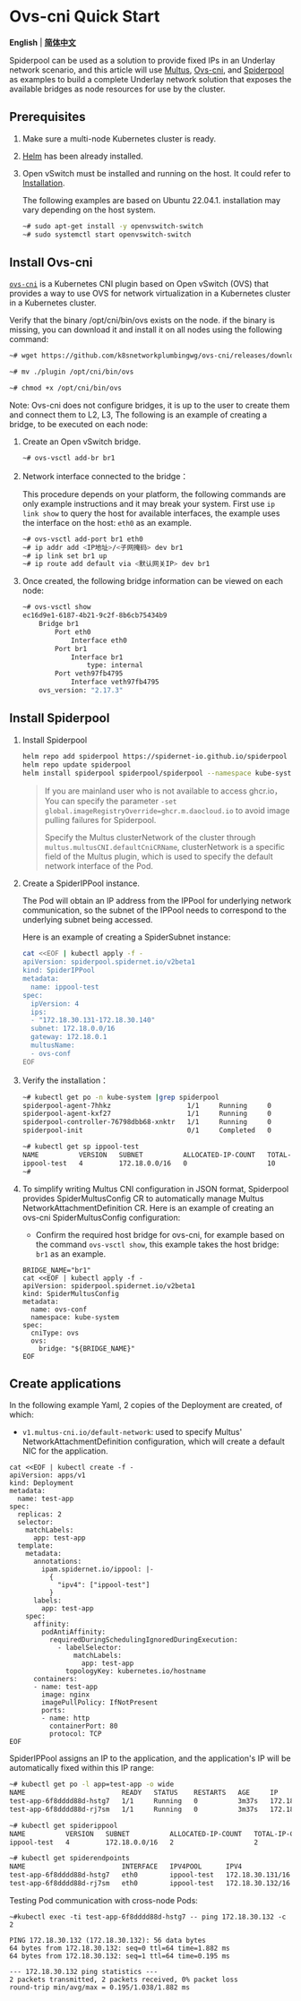 # Ovs-cni Quick Start

**English** | [**简体中文**](./get-started-ovs-zh_CN.md)

Spiderpool can be used as a solution to provide fixed IPs in an Underlay network scenario, and this article will use [Multus](https://github.com/k8snetworkplumbingwg/multus-cni), [Ovs-cni](https://github.com/k8snetworkplumbingwg/ovs-cni), and [Spiderpool](https://github.com/spidernet-io/spiderpool) as examples to build a complete Underlay network solution that exposes the available bridges as node resources for use by the cluster.

## Prerequisites

1. Make sure a multi-node Kubernetes cluster is ready.

2. [Helm](https://helm.sh/docs/intro/install/) has been already installed.

3. Open vSwitch must be installed and running on the host. It could refer to [Installation](https://docs.openvswitch.org/en/latest/intro/install/#installation-from-packages).

    The following examples are based on Ubuntu 22.04.1. installation may vary depending on the host system.

    ```bash
    ~# sudo apt-get install -y openvswitch-switch
    ~# sudo systemctl start openvswitch-switch
    ```

## Install Ovs-cni

[`ovs-cni`](https://github.com/k8snetworkplumbingwg/ovs-cni) is a Kubernetes CNI plugin based on Open vSwitch (OVS) that provides a way to use OVS for network virtualization in a Kubernetes cluster in a Kubernetes cluster.

Verify that the binary /opt/cni/bin/ovs exists on the node. if the binary is missing, you can download it and install it on all nodes using the following command:

```bash
~# wget https://github.com/k8snetworkplumbingwg/ovs-cni/releases/download/v0.31.1/plugin

~# mv ./plugin /opt/cni/bin/ovs

~# chmod +x /opt/cni/bin/ovs
```

Note: Ovs-cni does not configure bridges, it is up to the user to create them and connect them to L2, L3, The following is an example of creating a bridge, to be executed on each node:

1. Create an Open vSwitch bridge.

    ```bash
    ~# ovs-vsctl add-br br1
    ```

2. Network interface connected to the bridge：

    This procedure depends on your platform, the following commands are only example instructions and it may break your system. First use `ip link show` to query the host for available interfaces, the example uses the interface on the host: `eth0` as an example.

    ```bash
    ~# ovs-vsctl add-port br1 eth0
    ~# ip addr add <IP地址>/<子网掩码> dev br1
    ~# ip link set br1 up
    ~# ip route add default via <默认网关IP> dev br1
    ```

3. Once created, the following bridge information can be viewed on each node:

    ```bash
    ~# ovs-vsctl show
    ec16d9e1-6187-4b21-9c2f-8b6cb75434b9
        Bridge br1
            Port eth0
                Interface eth0
            Port br1
                Interface br1
                    type: internal
            Port veth97fb4795
                Interface veth97fb4795
        ovs_version: "2.17.3"
    ```

## Install Spiderpool

1. Install Spiderpool

    ```bash
    helm repo add spiderpool https://spidernet-io.github.io/spiderpool
    helm repo update spiderpool
    helm install spiderpool spiderpool/spiderpool --namespace kube-system --set multus.multusCNI.defaultCniCRName="ovs-conf"
    ```

    > If you are mainland user who is not available to access ghcr.io，You can specify the parameter `-set global.imageRegistryOverride=ghcr.m.daocloud.io` to avoid image pulling failures for Spiderpool.
    >
    > Specify the Multus clusterNetwork of the cluster through `multus.multusCNI.defaultCniCRName`, clusterNetwork is a specific field of the Multus plugin, which is used to specify the default network interface of the Pod.

2. Create a SpiderIPPool instance.

    The Pod will obtain an IP address from the IPPool for underlying network communication, so the subnet of the IPPool needs to correspond to the underlying subnet being accessed.

    Here is an example of creating a SpiderSubnet instance:

    ```bash
    cat <<EOF | kubectl apply -f -
    apiVersion: spiderpool.spidernet.io/v2beta1
    kind: SpiderIPPool
    metadata:
      name: ippool-test
    spec:
      ipVersion: 4
      ips:
      - "172.18.30.131-172.18.30.140"
      subnet: 172.18.0.0/16
      gateway: 172.18.0.1
      multusName: 
      - ovs-conf
    EOF
    ```

3. Verify the installation：

    ```bash
    ~# kubectl get po -n kube-system |grep spiderpool
    spiderpool-agent-7hhkz                   1/1     Running     0              13m
    spiderpool-agent-kxf27                   1/1     Running     0              13m
    spiderpool-controller-76798dbb68-xnktr   1/1     Running     0              13m
    spiderpool-init                          0/1     Completed   0              13m

    ~# kubectl get sp ippool-test       
    NAME          VERSION   SUBNET          ALLOCATED-IP-COUNT   TOTAL-IP-COUNT   DEFAULT
    ippool-test   4         172.18.0.0/16   0                    10               false
    ~# 
    ```

4. To simplify writing Multus CNI configuration in JSON format, Spiderpool provides SpiderMultusConfig CR to automatically manage Multus NetworkAttachmentDefinition CR. Here is an example of creating an ovs-cni SpiderMultusConfig configuration:

    * Confirm the required host bridge for ovs-cni, for example based on the command `ovs-vsctl show`, this example takes the host bridge: `br1` as an example.

    ```shell
    BRIDGE_NAME="br1"
    cat <<EOF | kubectl apply -f -
    apiVersion: spiderpool.spidernet.io/v2beta1
    kind: SpiderMultusConfig
    metadata:
      name: ovs-conf
      namespace: kube-system
    spec:
      cniType: ovs
      ovs:
        bridge: "${BRIDGE_NAME}"
    EOF
    ```

## Create applications

In the following example Yaml, 2 copies of the Deployment are created, of which:

* `v1.multus-cni.io/default-network`: used to specify Multus' NetworkAttachmentDefinition configuration, which will create a default NIC for the application.

```shell
cat <<EOF | kubectl create -f -
apiVersion: apps/v1
kind: Deployment
metadata:
  name: test-app
spec:
  replicas: 2
  selector:
    matchLabels:
      app: test-app
  template:
    metadata:
      annotations:
        ipam.spidernet.io/ippool: |-
          {
            "ipv4": ["ippool-test"]
          }
      labels:
        app: test-app
    spec:
      affinity:
        podAntiAffinity:
          requiredDuringSchedulingIgnoredDuringExecution:
            - labelSelector:
                matchLabels:
                  app: test-app
              topologyKey: kubernetes.io/hostname
      containers:
      - name: test-app
        image: nginx
        imagePullPolicy: IfNotPresent
        ports:
        - name: http
          containerPort: 80
          protocol: TCP
EOF
```

SpiderIPPool assigns an IP to the application, and the application's IP will be automatically fixed within this IP range:

```bash
~# kubectl get po -l app=test-app -o wide
NAME                        READY   STATUS    RESTARTS   AGE     IP              NODE                 NOMINATED NODE   READINESS GATES
test-app-6f8dddd88d-hstg7   1/1     Running   0          3m37s   172.18.30.131   ipv4-worker          <none>           <none>
test-app-6f8dddd88d-rj7sm   1/1     Running   0          3m37s   172.18.30.132   ipv4-control-plane   <none>           <none>

~# kubectl get spiderippool
NAME          VERSION   SUBNET          ALLOCATED-IP-COUNT   TOTAL-IP-COUNT   DEFAULT   DISABLE
ippool-test   4         172.18.0.0/16   2                    2                false     false

~# kubectl get spiderendpoints
NAME                        INTERFACE   IPV4POOL      IPV4               IPV6POOL   IPV6   NODE
test-app-6f8dddd88d-hstg7   eth0        ippool-test   172.18.30.131/16                     ipv4-worker
test-app-6f8dddd88d-rj7sm   eth0        ippool-test   172.18.30.132/16                     ipv4-control-plane
```

Testing Pod communication with cross-node Pods:

```shell
~#kubectl exec -ti test-app-6f8dddd88d-hstg7 -- ping 172.18.30.132 -c 2

PING 172.18.30.132 (172.18.30.132): 56 data bytes
64 bytes from 172.18.30.132: seq=0 ttl=64 time=1.882 ms
64 bytes from 172.18.30.132: seq=1 ttl=64 time=0.195 ms

--- 172.18.30.132 ping statistics ---
2 packets transmitted, 2 packets received, 0% packet loss
round-trip min/avg/max = 0.195/1.038/1.882 ms
```
